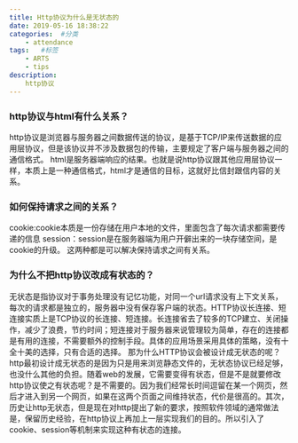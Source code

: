 ```yaml
---
title: Http协议为什么是无状态的
date: 2019-05-16 18:38:22
categories:  #分类
    - attendance
tags:   #标签
    - ARTS
    - tips 
description: 
    http协议
---
```


### http协议与html有什么关系？
http协议是浏览器与服务器之间数据传送的协议，是基于TCP/IP来传送数据的应用层协议，但是该协议并不涉及数据包的传输，主要规定了客户端与服务器之间的通信格式。
html是服务器端响应的结果。也就是说http协议跟其他应用层协议一样，本质上是一种通信格式，html才是通信的目标，这就好比信封跟信内容的关系。

### 如何保持请求之间的关系？
cookie:cookie本质是一份存储在用户本地的文件，里面包含了每次请求都需要传递的信息
session：session是在服务器端为用户开僻出来的一块存储空间，是cookie的升级。
这两种都是可以解决保持请求之间有关系。

### 为什么不把http协议改成有状态的？
无状态是指协议对于事务处理没有记忆功能，对同一个url请求没有上下文关系，每次的请求都是独立的，服务器中没有保存客户端的状态。HTTP协议长连接、短连接实质上是TCP协议的长连接、短连接。长连接省去了较多的TCP建立、关闭操作，减少了浪费，节约时间；短连接对于服务器来说管理较为简单，存在的连接都是有用的连接，不需要额外的控制手段。具体的应用场景采用具体的策略，没有十全十美的选择，只有合适的选择。
那为什么HTTP协议会被设计成无状态的呢？http最初设计成无状态的是因为只是用来浏览静态文件的，无状态协议已经足够，也没什么其他的负担。随着web的发展，它需要变得有状态，但是不是就要修改http协议使之有状态呢？是不需要的。因为我们经常长时间逗留在某一个网页，然后才进入到另一个网页，如果在这两个页面之间维持状态，代价是很高的。其次，历史让http无状态，但是现在对http提出了新的要求，按照软件领域的通常做法是，保留历史经验，在http协议上再加上一层实现我们的目的。所以引入了cookie、session等机制来实现这种有状态的连接。